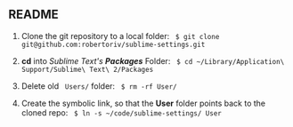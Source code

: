 ## README ##

1. Clone the git repository to a local folder: ` $ git clone git@github.com:robertoriv/sublime-settings.git`

2. __cd__ into _Sublime Text's __Packages___ Folder: ` $ cd ~/Library/Application\ Support/Sublime\ Text\ 2/Packages`

3. Delete old ` Users/` folder: ` $ rm -rf User/`

4. Create the symbolic link, so that the **User** folder points back to the cloned repo: ` $ ln -s ~/code/sublime-settings/ User`